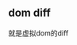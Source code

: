 <!--
 * @Description: 
 * @Author: liangshuang15
 * @Date: 2021-06-11 16:55:07
 * @LastEditTime: 2021-06-11 16:55:25
 * @LastEditors: 
 * @Reference: 
-->
## dom diff 
就是虚拟dom的diff